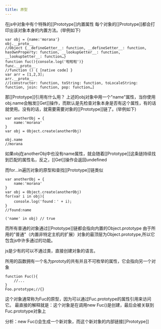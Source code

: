 ```yaml
---
title: 原型
---
```

在js中对象中有个特殊的[[Prototype]]内置属性
每个对象的[[Prototype]]都会打印出该对象本身的内置方法。(举例如下)
``` 
var obj = {name:'morana'}
obj.__proto__  
//Object {__defineGetter__: function, __defineSetter__: function, hasOwnProperty: function, __lookupGetter__: function, __lookupSetter__: function…}
function fuc(){console.log('啦啦啦')}
func.__proto__
//function () { [native code] }
var arr = [1,2,3];
arr.__proto__
//[constructor: function, toString: function, toLocaleString: function, join: function, pop: function…]
```
那[[Prototype]]引用有什么用？
上述的obj对象中用一个"name"属性，当你使用obj.name会触发[[Get]]操作，而默认是先检查对象本身是否有这个属性，有的话就使用。没有的话，就需要需要对象的[[Prototype]]链了。(举例如下)

```
var anotherObj = {
    name:'morana'
}
var obj = Object.create(anotherObj)

obj.name
//morana
```

如果obj在anotherObj中也没有name属性，就会随着[[Prototype]]这条链持续找到匹配的属性名，反之，[[Get]]操作会返回undefined

而for...in遍历对象的原型和查找[[Prototype]]链类似

```
var anotherObj = {
    name:'morana'
}
var obj = Object.create(anotherObj)
for(var i in obj){
    console.log('found：' + i);
}
//found:name

('name' in obj) // true

```

而所有普通的对象通过[[Prototype]]链都会指向内置的Object.prototype
由于所用的"普通"（内置非特定主机的扩展）对象的最顶层为Object.prototype,所以它包含js中许多通过的功能。

js是少有的可以不通过类，直接创建对象的语言。

所用的函数拥有一个名为prototy的共有并且不可枚举的属性，它会指向另一个对象
```
function Fuc(){
    //...
}
Foo.prototype;//{}
```
这个对象通常称为Fuc的原型，因为可以通过Fuc.prototype的属性引用来访问它。
最直接的解释就是：这个对象是在调用new Fuc()是创建，最后会被关联到Fuc.prototype对象上

分析：new Fuc()会生成一个新对象，而这个新对象的内部链接[[Prototype]]








